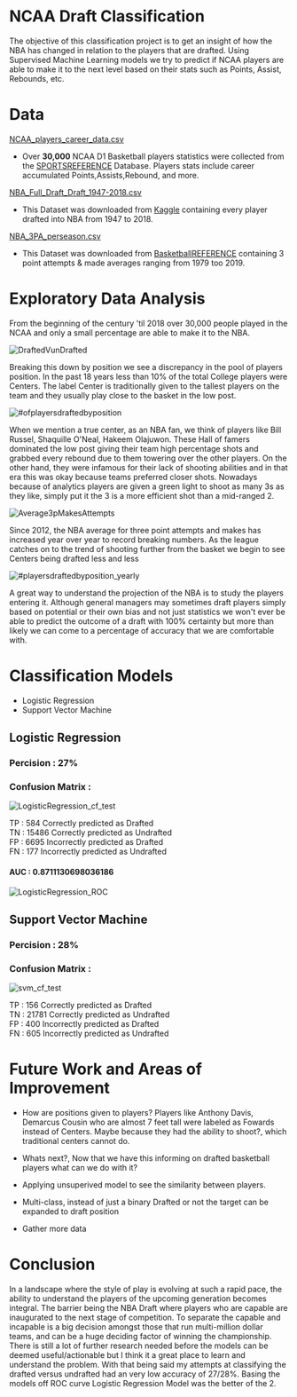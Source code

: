 # NCAA Draft Classification

The objective of this classification project is to get an insight of how the NBA has changed in relation to the players that are drafted. Using Supervised Machine Learning models we try to predict if NCAA players are able to make it to the next level based on their stats such as Points, Assist, Rebounds, etc. 


# Data

[NCAA_players_career_data.csv](Data/NCAA_players_career_data.csv)

- Over **30,000** NCAA D1 Basketball players statistics were collected from the [SPORTSREFERENCE](https://www.sports-reference.com/cbb/) Database. Players stats include career accumulated Points,Assists,Rebound, and more.

[NBA_Full_Draft_Draft_1947-2018.csv](Data/NBA_Full_Draft_Draft_1947-2018.csv)

- This Dataset was downloaded from [Kaggle](https://www.kaggle.com/hrfang1995/nba-drafts-of-19472018) containing every player drafted into NBA from 1947 to 2018.

[NBA_3PA_perseason.csv](Data/NBA_3PA_perseason.csv)

- This Dataset was downloaded from [BasketballREFERENCE](https://www.basketball-reference.com/leagues/NBA_stats_per_game.html) containing 3 point attempts & made averages ranging from 1979 too 2019.


# Exploratory Data Analysis

From the beginning of the century 'til 2018 over 30,000 people played in the NCAA and only a small percentage are able to make it to the NBA.

![DraftedVunDrafted](Images/draftedvundrafted.png.png)

Breaking this down by position we see a discrepancy in the pool of players position. In the past 18 years less than 10% of the total College players were Centers. The label Center is traditionally given to the tallest players on the team and they usually play close to the basket in the low post.

![#ofplayersdraftedbyposition](https://i.imgur.com/qCek5yN.png)

When we mention a true center, as an NBA fan, we think of players like Bill Russel, Shaquille O'Neal, Hakeem Olajuwon. These Hall of famers dominated the low post giving their team high percentage shots and grabbed every rebound due to them towering over the other players. On the other hand, they were infamous for their lack of shooting abilities and in that era this was okay because teams preferred closer shots. Nowadays because of analytics players are given a green light to shoot as many 3s as they like, simply put it the 3 is a more efficient shot than a mid-ranged 2.

![Average3pMakesAttempts](https://i.imgur.com/xUf1fC9.png)

Since 2012, the NBA average for three point attempts and makes has increased year over year to record breaking numbers. As the league catches on to the trend of shooting  further from the basket we begin to see Centers being drafted less and less

![#playersdraftedbyposition_yearly](https://i.imgur.com/20BCoG1.png)

A great way to understand the projection of the NBA is to study the players entering it. Although general managers may sometimes draft players simply based on potential or their own bias and not just statistics we won't ever be able to predict the outcome of a draft with 100% certainty but more than likely we can come to a percentage of accuracy that we are comfortable with.

# Classification Models

- Logistic Regression
- Support Vector Machine

## Logistic Regression

### Percision :  27%

### Confusion Matrix :

![LogisticRegression_cf_test](https://i.imgur.com/kHGP8Py.png)

TP : 584 Correctly predicted as Drafted\
TN : 15486 Correctly predicted as Undrafted\
FP : 6695 Incorrectly predicted as Drafted\
FN : 177 Incorrectly predicted as Undrafted

#### AUC : 0.8711130698036186

![LogisticRegression_ROC](https://i.imgur.com/CVHY3wp.png)



## Support Vector Machine

### Percision :  28%

### Confusion Matrix :

![svm_cf_test](https://i.imgur.com/aUx8i3e.png)

TP : 156 Correctly predicted as Drafted\
TN : 21781 Correctly predicted as Undrafted\
FP : 400 Incorrectly predicted as Drafted\
FN : 605 Incorrectly predicted as Undrafted


# Future Work and Areas of Improvement

- How are positions given to players? Players like Anthony Davis, Demarcus Cousin who are almost 7 feet tall were labeled as Fowards instead of Centers. Maybe because they had the ability to shoot?, which traditional centers cannot do. 

- Whats next?, Now that we have this informing on drafted basketball players what can we do with it?

- Applying unsuperived model to see the similarity between players.

- Multi-class, instead of just a binary Drafted or not the target can be expanded to draft position

- Gather more data


# Conclusion

In a landscape where the style of play is evolving at such a rapid pace, the ability to understand the players of the upcoming generation becomes integral. The barrier being the NBA Draft where players who are capable are inaugurated to the next stage of competition. To separate the capable and incapable is a big decision amongst those that run multi-million dollar teams, and can be a huge deciding factor of winning the championship. There is still a lot of further research needed before the models can be deemed useful/actionable but I think it a great place to learn and understand the problem. With that being said my attempts at classifying the drafted versus undrafted had an very low accuracy of 27/28%. Basing the models off ROC curve Logistic Regression Model was the better of the 2.

